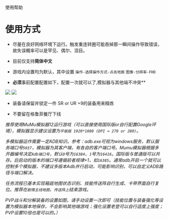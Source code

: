 使用帮助


# 使用方式
  
- 尽量在良好网络环境下运行。触发重连转圈可能吞掉那一瞬间操作导致错误，故失误概率可以是罕见、偶尔、泪目。
  
- 目前仅支持**简体中文**
  
- 游戏内设置均为默认，其中设置 `操作-选择操作方式-点击地面` `图像-分辨率-FHD`
  
- **必须**事前配置配置如下，配置一次就可以了,模拟器与其他端不冲突**
   
![](https://github.com/sunyink/MFABD2/blob/Fast/ReadMe/IT.png)
![](https://github.com/sunyink/MFABD2/raw/Fast/ReadMe/3.png)

- 装备请保留并锁定一件 SR or UR +9的装备用来精炼

- 不要留在格鲁菲餐厅下线
  
_推荐使用MuMu模拟器12运行游戏（可以直接使用国际版or自行配置Google环境），模拟器显示建议设置为`平板版 1920*1080 (DPI ≈ 270 or 280)`。_


_多模拟器运作需要一定ADB知识。参考：adb.exe可视为windows服务，默认服务端口号`5037`，模拟器为其客户端，有各自的客户端口号。Mumu模拟器根据多开器编号决定`Adb端口号`，默认`0`号为`16384`、`1`号为`16416`。国际版与普通版可以共存。后启动的版本的端口号遵循前者规律+1，如`16385`。通常adb开启一个就可以控制多个模拟器，不建议多版本Adb并行启动，可能影响识别，可以自定义ADB路径与端口解决。_


_任务流程已基本实现箱庭地图状态识别、技能传送阵自行生成、卡带界面自行复位。推荐在`剧情主线地图`、`传送阵上`结束游戏。_


_PVP战斗和分解装备的设置如图，请手动设置一次即可（技能位置与装备强化等设置为模拟器本地保存，不会影响其他端游戏；强化设置老登可以自行适度上强度；PVP设置10倍也是可以的。）_


